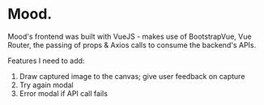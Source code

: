 # Mood.

Mood's frontend was built with VueJS - makes use of BootstrapVue, Vue Router, the passing of props & Axios calls to consume the backend's APIs. 

Features I need to add:
1. Draw captured image to the canvas; give user feedback on capture
2. Try again modal
3. Error modal if API call fails